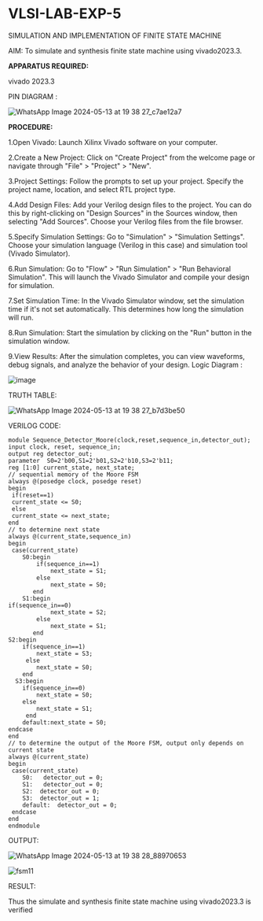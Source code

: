 # VLSI-LAB-EXP-5
SIMULATION AND IMPLEMENTATION OF FINITE STATE MACHINE

AIM: To simulate and synthesis finite state machine using vivado2023.3.

**APPARATUS REQUIRED:**

vivado 2023.3

PIN DIAGRAM :

![WhatsApp Image 2024-05-13 at 19 38 27_c7ae12a7](https://github.com/CalebSamraj14/VLSI-LAB-EXP-5/assets/163808923/3c5af62b-53b4-485a-bf69-e7297f7aa887)


**PROCEDURE:**


1.Open Vivado: Launch Xilinx Vivado software on your computer.

2.Create a New Project: Click on "Create Project" from the welcome page or navigate through "File" > "Project" > "New".

3.Project Settings: Follow the prompts to set up your project. Specify the project name, location, and select RTL project type.

4.Add Design Files: Add your Verilog design files to the project. You can do this by right-clicking on "Design Sources" in the Sources window, then selecting "Add Sources". Choose your Verilog files from the file browser.

5.Specify Simulation Settings: Go to "Simulation" > "Simulation Settings". Choose your simulation language (Verilog in this case) and simulation tool (Vivado Simulator).

6.Run Simulation: Go to "Flow" > "Run Simulation" > "Run Behavioral Simulation". This will launch the Vivado Simulator and compile your design for simulation.

7.Set Simulation Time: In the Vivado Simulator window, set the simulation time if it's not set automatically. This determines how long the simulation will run.

8.Run Simulation: Start the simulation by clicking on the "Run" button in the simulation window.

9.View Results: After the simulation completes, you can view waveforms, debug signals, and analyze the behavior of your design.
Logic Diagram :

![image](https://github.com/navaneethans/VLSI-LAB-EXP-5/assets/6987778/34ec5d63-2b3b-4511-81ef-99f4572d5869)

TRUTH TABLE:

![WhatsApp Image 2024-05-13 at 19 38 27_b7d3be50](https://github.com/CalebSamraj14/VLSI-LAB-EXP-5/assets/163808923/99426ded-9783-4df8-9a0d-abe10872b781)


VERILOG CODE:
~~~
module Sequence_Detector_Moore(clock,reset,sequence_in,detector_out);
input clock, reset, sequence_in; 
output reg detector_out; 
parameter  S0=2'b00,S1=2'b01,S2=2'b10,S3=2'b11;
reg [1:0] current_state, next_state; 
// sequential memory of the Moore FSM
always @(posedge clock, posedge reset)
begin
 if(reset==1) 
 current_state <= S0;
 else
 current_state <= next_state; 
end 
// to determine next state 
always @(current_state,sequence_in)
begin
 case(current_state) 
 	S0:begin
		if(sequence_in==1)
   			next_state = S1;
  		else
   			next_state = S0;
 	   end
 	S1:begin
if(sequence_in==0)
   			next_state = S2;
  		else
   			next_state = S1;
 	   end
S2:begin
  	if(sequence_in==1)
   		next_state = S3;
 	 else
   		next_state = S0;
    end 
  S3:begin
  	if(sequence_in==0)
   		next_state = S0;
  	else
   		next_state = S1;
     end
	default:next_state = S0;
endcase
end
// to determine the output of the Moore FSM, output only depends on current state
always @(current_state)
begin 
 case(current_state) 
 	S0:   detector_out = 0;
 	S1:   detector_out = 0;
 	S2:  detector_out = 0;
 	S3:  detector_out = 1;
 	default:  detector_out = 0;
 endcase
end 
endmodule
~~~

OUTPUT:

![WhatsApp Image 2024-05-13 at 19 38 28_88970653](https://github.com/CalebSamraj14/VLSI-LAB-EXP-5/assets/163808923/9fa836fe-7def-4186-915f-39a35223dfb6)


![fsm11](https://github.com/CalebSamraj14/VLSI-LAB-EXP-5/assets/163808923/89457bfc-2a68-47e9-8a46-f26c4fbcb487)


RESULT:

Thus the simulate and synthesis finite state machine using vivado2023.3 is verified
